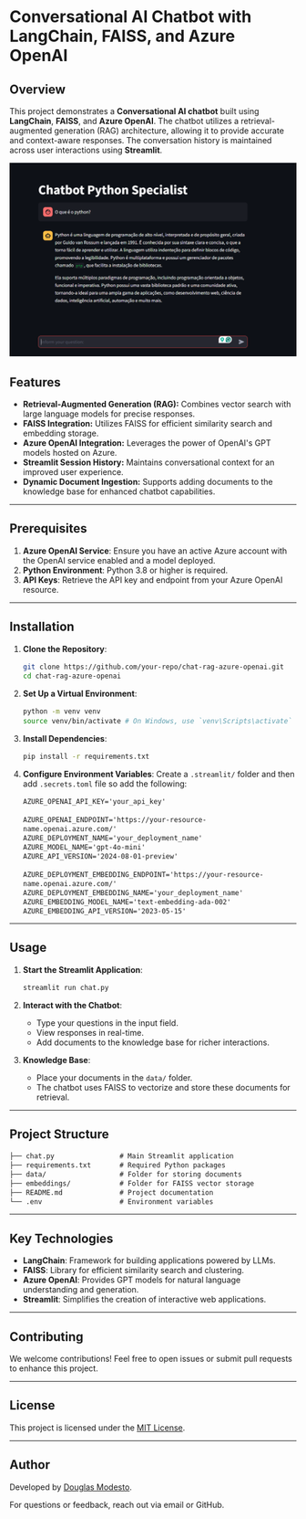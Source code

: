# Conversational AI Chatbot with LangChain, FAISS, and Azure OpenAI

## Overview

This project demonstrates a **Conversational AI chatbot** built using **LangChain**, **FAISS**, and **Azure OpenAI**. The chatbot utilizes a retrieval-augmented generation (RAG) architecture, allowing it to provide accurate and context-aware responses. The conversation history is maintained across user interactions using **Streamlit**.

![alt text](image.png)

## Features

- **Retrieval-Augmented Generation (RAG):** Combines vector search with large language models for precise responses.
- **FAISS Integration:** Utilizes FAISS for efficient similarity search and embedding storage.
- **Azure OpenAI Integration:** Leverages the power of OpenAI's GPT models hosted on Azure.
- **Streamlit Session History:** Maintains conversational context for an improved user experience.
- **Dynamic Document Ingestion:** Supports adding documents to the knowledge base for enhanced chatbot capabilities.

---   

## Prerequisites

1. **Azure OpenAI Service**: Ensure you have an active Azure account with the OpenAI service enabled and a model deployed.
2. **Python Environment**: Python 3.8 or higher is required.
3. **API Keys**: Retrieve the API key and endpoint from your Azure OpenAI resource.

---

## Installation

1. **Clone the Repository**:
   ```bash
   git clone https://github.com/your-repo/chat-rag-azure-openai.git
   cd chat-rag-azure-openai
   ```

2. **Set Up a Virtual Environment**:
   ```bash
   python -m venv venv
   source venv/bin/activate # On Windows, use `venv\Scripts\activate`
   ```

3. **Install Dependencies**:
   ```bash
   pip install -r requirements.txt
   ```

4. **Configure Environment Variables**:
   Create a `.streamlit/` folder and then add `.secrets.toml` file so add the following:
   ```
   AZURE_OPENAI_API_KEY='your_api_key'

   AZURE_OPENAI_ENDPOINT='https://your-resource-name.openai.azure.com/'
   AZURE_DEPLOYMENT_NAME='your_deployment_name'
   AZURE_MODEL_NAME='gpt-4o-mini'
   AZURE_API_VERSION='2024-08-01-preview'

   AZURE_DEPLOYMENT_EMBEDDING_ENDPOINT='https://your-resource-name.openai.azure.com/'
   AZURE_DEPLOYMENT_EMBEDDING_NAME='your_deployment_name'
   AZURE_EMBEDDING_MODEL_NAME='text-embedding-ada-002'
   AZURE_EMBEDDING_API_VERSION='2023-05-15'
   ```

---

## Usage

1. **Start the Streamlit Application**:
   ```bash
   streamlit run chat.py
   ```

2. **Interact with the Chatbot**:
   - Type your questions in the input field.
   - View responses in real-time.
   - Add documents to the knowledge base for richer interactions.

3. **Knowledge Base**:
   - Place your documents in the `data/` folder.
   - The chatbot uses FAISS to vectorize and store these documents for retrieval.

---

## Project Structure

```
├── chat.py                # Main Streamlit application
├── requirements.txt       # Required Python packages
├── data/                  # Folder for storing documents
├── embeddings/            # Folder for FAISS vector storage
├── README.md              # Project documentation
└── .env                   # Environment variables
```

---

## Key Technologies

- **LangChain**: Framework for building applications powered by LLMs.
- **FAISS**: Library for efficient similarity search and clustering.
- **Azure OpenAI**: Provides GPT models for natural language understanding and generation.
- **Streamlit**: Simplifies the creation of interactive web applications.

---

## Contributing

We welcome contributions! Feel free to open issues or submit pull requests to enhance this project.

---

## License

This project is licensed under the [MIT License](LICENSE).

---

## Author

Developed by [Douglas Modesto](https://github.com/dgmodesto).  

For questions or feedback, reach out via email or GitHub.